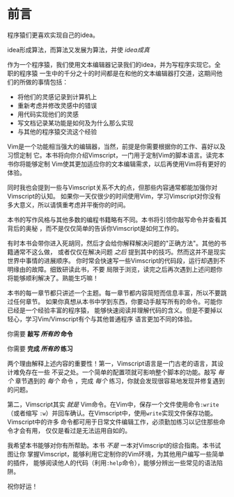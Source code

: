 # 前言

程序猿们更喜欢实现自己的idea。

idea形成算法，而算法又发展为算法，并使 _idea成真_

作为一个程序猿，我们使用文本编辑器记录我们的idea，并为写程序实现它。全职的程序猿 一生中的千分之十的时间都是在和他的文本编辑器打交道，这期间他们的所做的事情包括：

*   将他们的灵感记录到计算机上
*   重新考虑并修改灵感中的错误
*   用代码实现他们的灵感
*   写文档记录某功能是如何及为什么那么实现
*   与其他的程序猿交流这个经验

Vim是一个功能相当强大的编辑器，当然，前提是你需要根据你的工作、喜好以及习惯定制 它。本书将向你介绍Vimscript，一门用于定制Vim的脚本语言。读完本书你将能够定制 Vim使其更加适应你的文本编辑需求，以后再使用Vim将有更好的体验。

同时我也会提到一些与Vimscript关系不大的点，但那些内容通常都能加强你对Vimscript的认知。 如果你一天仅很少的时间使用Vim，学习Vimscript对你没有多大意义，所以请慎重考虑并平衡你的时间。

本书的写作风格与其他多数的编程书籍略有不同。本书将引领你敲写命令并查看其背后的奥秘 ，而不是仅仅简单的告诉你Vimscript是如何工作的。

有时本书会带你进入死胡同，然后才会给你解释解决问题的"正确方法"。其他的书籍通常不这么做， 或者仅仅在解决问题 _之后_ 提到其中的技巧。然而这并不是现实世界中事情的进展顺序。 你时常会快速写一些Vimscript的代码段，运行却遇到不明缘由的故障。细致研读此书，不要 局限于浏览，读完之后再次遇到上述问题你将能够顺利解决了。熟能生巧嘛！

本书的每一章节都只讲述一个主题。每一章节都内容简短而信息丰富，所以不要跳过任何章节。 如果你真想从本书中学到东西，你要动手敲写所有的命令。可能你已经是一个经验丰富的程序猿， 能够快速阅读并理解代码的含义。但是不要掉以轻心，学习Vim/Vimscript有个与其他普通程序 语言更加不同的体验。

你需要 **敲写 _所有的_ 命令**

你需要 **完成 _所有的_ 练习**

两个理由解释上述内容的重要性！第一，Vimscript语言是一门古老的语言，其设计难免存在一些 不妥之处。一个简单的配置项就可影响整个脚本的功能。敲写 _每个_ 章节遇到的 _每个_ 命令 ，完成 _每个_ 练习，你就会发现很容易地发现并修复遇到的问题。

第二，Vimscript其实 _就是_ Vim命令。在Vim中，保存一个文件使用命令`:write`（或者缩写 `:w`）并回车确认。在Vimscript中，使用`write`实现文件保存功能。Vimscript中的许多 命令都可用于日常文件编辑工作，必须勤加练习以记住那些命令才会有用， 仅仅是看过是无法运用自如的。

我希望本书能够对你有所帮助。本书 _不是_ 一本对Vimscript的综合指南。本书试图让你 掌握Vimscript，能够利用它定制你的Vim环境，为其他用户编写一些简单的插件， 能够阅读他人的代码（利用`:help`命令），能够分辨出一些常见的语法陷阱。

祝你好运！

